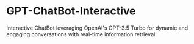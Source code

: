 # GPT-ChatBot-Interactive
Interactive ChatBot leveraging OpenAI's GPT-3.5 Turbo for dynamic and engaging conversations with real-time information retrieval.
